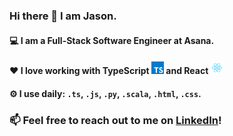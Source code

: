 ### Hi there 👋 I am Jason. 

#### 💻 I am a Full-Stack Software Engineer at Asana. 

#### ❤️ I love working with TypeScript <span><img height="20" alt="typescript" src="https://raw.githubusercontent.com/github/explore/80688e429a7d4ef2fca1e82350fe8e3517d3494d/topics/typescript/typescript.png"> and React <img height="20" alt="react" src="https://raw.githubusercontent.com/github/explore/80688e429a7d4ef2fca1e82350fe8e3517d3494d/topics/react/react.png"></span> 

#### ⚙️ I use daily: `.ts`, `.js`, `.py`, `.scala`, `.html`, `.css`.

### 📫 Feel free to reach out to me on [LinkedIn](https://www.linkedin.com/in/jason-doo)!
